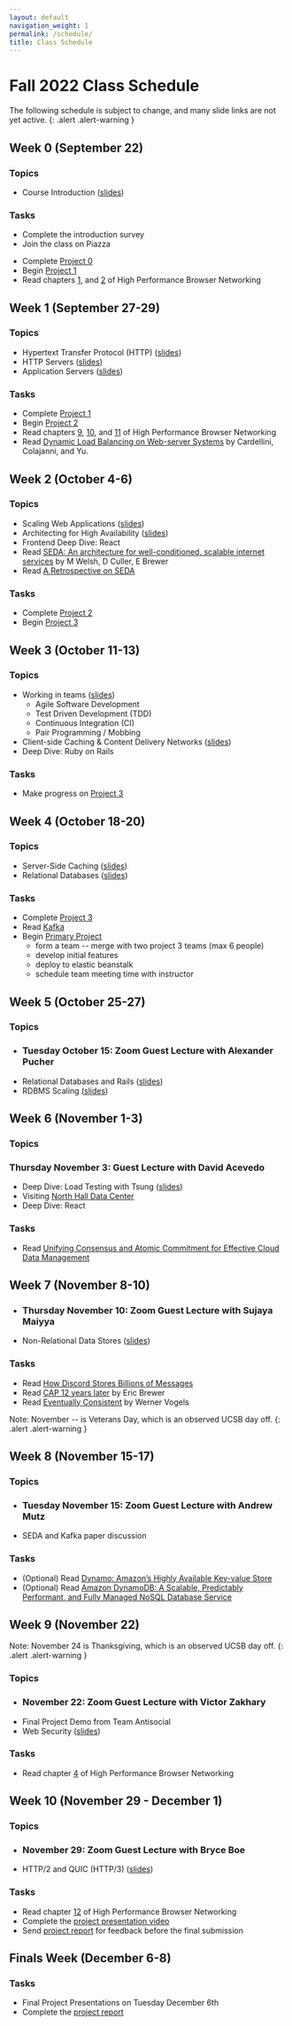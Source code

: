 ```yaml
---
layout: default
navigation_weight: 1
permalink: /schedule/
title: Class Schedule
---
```


# Fall 2022 Class Schedule

The following schedule is subject to change, and many slide links are not yet active.
{: .alert .alert-warning }

<div class="week">

## Week 0 (September 22)

### Topics

- Course Introduction ([slides](/slides/2022/01_course_introduction/))

### Tasks

- Complete the introduction survey
- Join the class on Piazza
<!-- - Enroll in AWS Educate -->
- Complete [Project 0](/project0/)
- Begin [Project 1](/project1/)
- Read chapters [1](https://hpbn.co/primer-on-latency-and-bandwidth/), and
  [2](https://hpbn.co/building-blocks-of-tcp/) of High Performance Browser Networking

</div>
<div class="week">

## Week 1 (September 27-29)

### Topics

- Hypertext Transfer Protocol (HTTP) ([slides](/slides/2022/02_http))
- HTTP Servers ([slides](/slides/2022/03_http_servers/))
- Application Servers ([slides](/slides/2022/04_application_servers/))

### Tasks

- Complete [Project 1](/project1/)
- Begin [Project 2](/project2/)
- Read chapters [9](https://hpbn.co/brief-history-of-http/),
  [10](https://hpbn.co/primer-on-web-performance/), and
  [11](https://hpbn.co/http1x/) of High Performance Browser Networking
- Read [Dynamic Load Balancing on Web-server
  Systems](http://www.ics.uci.edu/~cs230/reading/DLB.pdf) by Cardellini,
  Colajanni, and Yu.

</div>
<div class="week">

## Week 2 (October 4-6)

### Topics

- Scaling Web Applications ([slides](/slides/2022/05_scaling_web_applications/))
- Architecting for High Availability ([slides](/slides/2022/06_high_availability))
- Frontend Deep Dive: React
- Read [SEDA: An architecture for well-conditioned, scalable internet services](
  http://nms.lcs.mit.edu/~kandula/projects/killbots/killbots_files/seda-sosp01.pdf
  ) by M Welsh, D Culler, E Brewer
- Read [A Retrospective on SEDA](https://matt-welsh.blogspot.com/2010/07/retrospective-on-seda.html)

### Tasks

- Complete [Project 2](/project2/)
- Begin [Project 3](/project3/)

</div>
<div class="week">

## Week 3 (October 11-13)

### Topics

- Working in teams ([slides](/slides/2022/07_agile_tdd_pairing))
  - Agile Software Development
  - Test Driven Development (TDD)
  - Continuous Integration (CI)
  - Pair Programming / Mobbing
- Client-side Caching & Content Delivery Networks ([slides](/slides/2022/08_client_caching_cdn))
- Deep Dive: Ruby on Rails
### Tasks

- Make progress on [Project 3](/project3/)

</div>
<div class="week">

## Week 4 (October 18-20)

### Topics

- Server-Side Caching ([slides](/slides/2022/09_server_caching))
- Relational Databases ([slides](/slides/2022/11_relational_databases))

### Tasks

- Complete [Project 3](/project3/)
- Read [Kafka](https://www.microsoft.com/en-us/research/wp-content/uploads/2017/09/Kafka.pdf)
- Begin [Primary Project](/project/)
  - form a team -- merge with two project 3 teams (max 6 people)
  - develop initial features
  - deploy to elastic beanstalk
  - schedule team meeting time with instructor

</div>
<div class="week">

## Week 5 (October 25-27)

### Topics
- ### Tuesday October 15: Zoom Guest Lecture with Alexander Pucher
- Relational Databases and Rails ([slides](/slides/2022/11_relational_databases))
- RDBMS Scaling ([slides](/slides/2022/12_rdbms_scaling))

</div>
<div class="week">

## Week 6 (November 1-3)

### Topics

### Thursday November 3: Guest Lecture with David Acevedo

- Deep Dive: Load Testing with Tsung ([slides](/slides/2022/10_tsung))
- Visiting [North Hall Data Center](https://www.it.ucsb.edu/enterprise-technology-services/north-hall-data-center)
- Deep Dive: React

### Tasks

- Read [Unifying Consensus and Atomic Commitment for Effective
  Cloud Data Management](http://www.vldb.org/pvldb/vol12/p611-maiyya.pdf)

</div>
<div class="week">

## Week 7 (November 8-10)

- ### Thursday November 10: Zoom Guest Lecture with Sujaya Maiyya

- Non-Relational Data Stores ([slides](/slides/2022/13_nosql))

### Tasks

- Read [How Discord Stores Billions of Messages
](https://discord.com/blog/how-discord-stores-billions-of-messages)
- Read [CAP 12 years
  later](http://www.realtechsupport.org/UB/NP/Numeracy_CAP%2B12Years_2012.pdf)
  by Eric Brewer
- Read [Eventually
  Consistent](http://www.scalableinternetservices.com/slides/vogels.pdf) by
  Werner Vogels

Note: November -- is Veterans Day, which is an observed UCSB day off.
{: .alert .alert-warning }
</div>
<div class="week">

## Week 8 (November 15-17)

### Topics

- ### Tuesday November 15: Zoom Guest Lecture with Andrew Mutz
- SEDA and Kafka paper discussion

### Tasks

- (Optional) Read [Dynamo: Amazon’s Highly Available Key-value Store 
](https://www.allthingsdistributed.com/files/amazon-dynamo-sosp2007.pdf)
- (Optional) Read [Amazon DynamoDB: A Scalable, Predictably
  Performant, and Fully Managed NoSQL
  Database Service](https://www.usenix.org/system/files/atc22-elhemali.pdf)
  

</div>
<div class="week">

## Week 9 (November 22)

Note: November 24 is Thanksgiving, which is an observed UCSB day off.
{: .alert .alert-warning }

### Topics
- ### November 22: Zoom Guest Lecture with Victor Zakhary
- Final Project Demo from Team Antisocial 
- Web Security ([slides](/slides/2022/14_web_security))

### Tasks

- Read chapter [4](https://hpbn.co/transport-layer-security-tls/) of High
  Performance Browser Networking

</div>
<div class="week">

## Week 10 (November 29 - December 1)

### Topics

- ### November 29: Zoom Guest Lecture with Bryce Boe

- HTTP/2 and QUIC (HTTP/3) ([slides](/slides/2022/15_http2_quic))

### Tasks

- Read chapter [12](https://hpbn.co/http2/) of High Performance Browser Networking
- Complete the [project presentation video](/project/#video)
- Send [project report](/project/#report) for feedback before the final submission

</div>
<div class="week">

## Finals Week (December 6-8)

### Tasks

- Final Project Presentations on Tuesday December 6th
- Complete the [project report](/project/#report)

</div>
